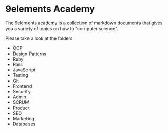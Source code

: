# 9elements Academy

The 9elements academy is a collection of markdown documents that gives you a variety of topics on how to "computer science".

Please take a look at the folders:

  - OOP
  - Design Patterns
  - Ruby
  - Rails
  - JavaScript
  - Testing
  - Git
  - Frontend
  - Security
  - Admin
  - SCRUM
  - Product
  - SEO
  - Marketing
  - Databases
